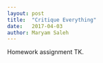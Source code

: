 ```yaml
---
layout: post
title:  "Critique Everything"
date:   2017-04-03
author: Maryam Saleh
---
```


Homework assignment TK.
